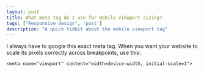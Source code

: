 ```yaml
---
layout: post
title: What meta tag do I use for mobile viewport sizing?  
tags: ["Responsive design", 'post']
description: "A quick tidbit about the mobile viewport tag"
---
```


I always have to google this exact meta tag. When you want your website to scale its pixels correctly across breakpoints, use this: 

`<meta name="viewport" content="width=device-width, initial-scale=1">`